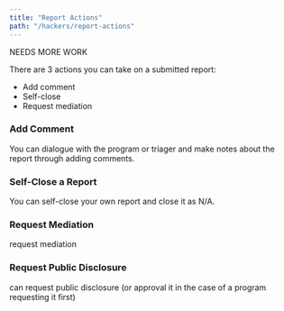 ```yaml
---
title: "Report Actions"
path: "/hackers/report-actions"
---
```


NEEDS MORE WORK

There are 3 actions you can take on a submitted report:
* Add comment
* Self-close
* Request mediation 

### Add Comment
You can dialogue with the program or triager and make notes about the report through adding comments. 

### Self-Close a Report
You can self-close your own report and close it as N/A. 

### Request Mediation

request mediation 

### Request Public Disclosure

can request public disclosure (or approval it in the case of a program requesting it first)
